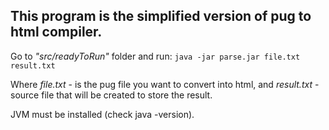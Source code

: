 ## This program is the simplified version of pug to html compiler.

Go to *"src/readyToRun"* folder and run:
    ```java -jar parse.jar file.txt result.txt```
    
Where *file.txt* - is the pug file you want to convert into html, and *result.txt* - source file that
will be created to store the result.

JVM must be installed (check java -version).